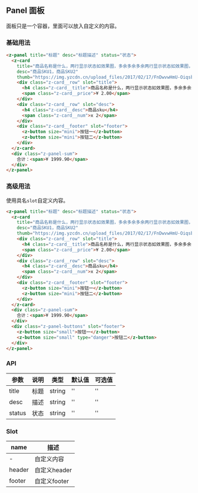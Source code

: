 ## Panel 面板

面板只是一个容器，里面可以放入自定义的内容。

### 基础用法

```html
<z-panel title="标题" desc="标题描述" status="状态">
  <z-card
    title="商品名称是什么，两行显示状态如效果图，多余多余多余两行显示状态如效果图，多余多余多余两行显示状态如效果图，多余多余多余两行显示状态如效果图，多余多余多余两行显示状态如效果图，多余多余多余"
    desc="商品SKU1，商品SKU2"
    thumb="https://img.yzcdn.cn/upload_files/2017/02/17/FnDwvwHmU-OiqsbjAO5X7wh1KWrR.jpg!100x100.jpg">
    <div class="z-card__row" slot="title">
      <h4 class="z-card__title">商品名称是什么，两行显示状态如效果图，多余多余多余两行显示状态如效果图，多余多余多余两行显示状态如效果图，多余多余多余两行显示状态如效果图，多余多余多余两行显示状态如效果图，多余多余多余</h4>
      <span class="z-card__price">¥ 2.00</span>
    </div>
    <div class="z-card__row" slot="desc">
      <h4 class="z-card__desc">商品sku</h4>
      <span class="z-card__num">x 2</span>
    </div>
    <div class="z-card__footer" slot="footer">
      <z-button size="mini">按钮一</z-button>
      <z-button size="mini">按钮二</z-button>
    </div>
  </z-card>
  <div class="z-panel-sum">
    合计：<span>¥ 1999.90</span>
  </div>
</z-panel>
```

### 高级用法

使用具名`slot`自定义内容。

```html
<z-panel title="标题" desc="标题描述" status="状态">
  <z-card
    title="商品名称是什么，两行显示状态如效果图，多余多余多余两行显示状态如效果图，多余多余多余两行显示状态如效果图，多余多余多余两行显示状态如效果图，多余多余多余两行显示状态如效果图，多余多余多余"
    desc="商品SKU1，商品SKU2"
    thumb="https://img.yzcdn.cn/upload_files/2017/02/17/FnDwvwHmU-OiqsbjAO5X7wh1KWrR.jpg!100x100.jpg">
    <div class="z-card__row" slot="title">
      <h4 class="z-card__title">商品名称是什么，两行显示状态如效果图，多余多余多余两行显示状态如效果图，多余多余多余两行显示状态如效果图，多余多余多余两行显示状态如效果图，多余多余多余两行显示状态如效果图，多余多余多余</h4>
      <span class="z-card__price">¥ 2.00</span>
    </div>
    <div class="z-card__row" slot="desc">
      <h4 class="z-card__desc">商品sku</h4>
      <span class="z-card__num">x 2</span>
    </div>
    <div class="z-card__footer" slot="footer">
      <z-button size="mini">按钮一</z-button>
      <z-button size="mini">按钮二</z-button>
    </div>
  </z-card>
  <div class="z-panel-sum">
    合计：<span>¥ 1999.90</span>
  </div>
  <div class="z-panel-buttons" slot="footer">
    <z-button size="small">按钮一</z-button>
    <z-button size="small" type="danger">按钮二</z-button>
  </div>
</z-panel>
```

### API

| 参数       | 说明      | 类型       | 默认值       | 可选值       |
|-----------|-----------|-----------|-------------|-------------|
| title | 标题 | string  | ''          | ''          |
| desc | 描述 | string  | ''          | ''          |
| status | 状态 | string  | ''          | ''          |


### Slot

| name       | 描述      |
|-----------|-----------|
| - | 自定义内容 |
| header | 自定义header |
| footer | 自定义footer |
